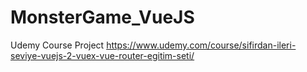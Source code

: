 # MonsterGame_VueJS
Udemy Course Project 
https://www.udemy.com/course/sifirdan-ileri-seviye-vuejs-2-vuex-vue-router-egitim-seti/
